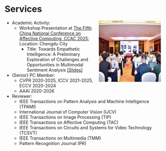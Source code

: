 # Services
<img src="/images/CCAC_image.jpg" alt="ccac" width="200px" height="200px" style="float: right;"> 

- Academic Activity:
  - Workshop Presentation at [The Fifth China National Conference on Affective Computing, CCAC 2025](https://ccac2025.xhu.edu.cn/); Location: Chengdu City
    - Title: Towards Empathetic Intelligence: A Preliminary Exploration of Challenges and Opportunities in Multimodal Sentiment Analysis [\[Slides\]](/images/ccac_report.pdf)
- (Senior) PC Member:
    - CVPR 2020-2025, ICCV 2021-2025, ECCV 2020-2024
    - AAAI 2020-2026
- Reviewer:
    - IEEE Transactions on Pattern Analysis and Machine Intelligence (TPAMI)
    - International Journal of Computer Vision (IJCV)
    - IEEE Transactions on Image Processing (TIP)
    - IEEE Transactions on Affective Computing (TAC)
    - IEEE Transactions on Circuits and Systems for Video Technology (TCSVT)
    - IEEE Transactions on Multimedia (TMM)
    - Pattern Recognition Journal (PR)
